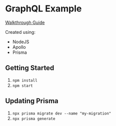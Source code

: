 # GraphQL Example

[Walkthrough Guide](https://www.howtographql.com/)

Created using:
- NodeJS
- Apollo
- Prisma

## Getting Started
1. `npm install`
2. `npm start`

## Updating Prisma
1. `npx prisma migrate dev --name "my-migration"`
2. `npx prisma generate`